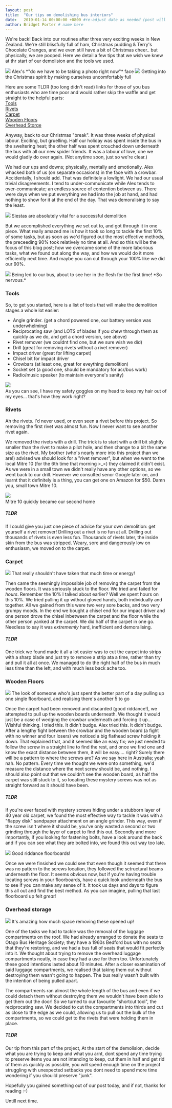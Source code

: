 ```yaml
---
layout: post
title:  "Our tips on demolishing bus interiors"
date:   2019-01-14 00:00:00 +0800 #re-adjust date as needed (post will not be shown untill that date)
author: Bridget Porter # name here
---
```

We're back! Back into our routines after three very exciting weeks in New Zealand. We're still blissfully full of ham, Christmas pudding & Terry's Chocolate Oranges, and we even still have a bit of Christmas cheer.. but physically, we are pooped. Here we detail a few tips that we wish we knew at thr start of our demolision and the tools we used.

<img src="{{site.url}}/images/demolishing-our-bus-interior/bna-xmas.jpg"/> 
<a class="image-captions">Alex's *"do we have to be taking a photo right now"* face</a>

<!--more--> 

<img src="{{site.url}}/images/demolishing-our-bus-interior/christmas-dinner.jpg"/> 
<a class="image-captions">Getting into the Christmas spirit by making ourselves uncomfortably full</a>

Here are some TLDR (too long didn't read) links for those of you bus enthusiasts who are time poor and would rather skip the waffle and get straight to the helpful parts: <br>
<a HREF="#tools">Tools</a> <br>
<a HREF="#rivets">Rivets</a> <br>
<a HREF="#carpet">Carpet</a> <br>
<a HREF="#floors">Wooden Floors</a> <br>
<a HREF="#ostorage">Overhead Storge</a> <br>

Anyway, back to our Christmas "break". It was three weeks of physical labour. Exciting, but gruelling. Half our holiday was spent inside the bus in the sweltering heat; the other half was spent crouched down underneath the bus with all our new spider friends. It was a labour of love, one we would gladly do over again. (Not anytime soon, just so we're clear.)

We had our ups and downs; physically, mentally and emotionally. Alex whacked both of us (on separate occasions) in the face with a crowbar. Accidentally, I should add. That was definitely a lowlight. We had our usual trivial disagreements. I tend to under-communicate while Alex tends to over-communicate; an endless source of contention between us. There were days when we put everything we had into the job at hand, and had nothing to show for it at the end of the day. That was demoralising to say the least.

<img src="{{site.url}}/images/demolishing-our-bus-interior/dead-b.jpg"/> 
<a class="image-captions">Siestas are absolutely vital for a successful demolition </a>

But we accomplished everything we set out to, and got through it in one piece. What really amazed me is how it took so long to tackle the first 10% of some tasks, but as soon as we'd figured out the most effective methods, the preceeding 90% took relatively no time at all. And so this will be the focus of this blog post; how we overcame some of the more laborious tasks, what we found out along the way, and how we would do it more efficiently next time. And maybe you can cut through your 100% like we did our 90%.

<img src="{{site.url}}/images/demolishing-our-bus-interior/blindfold.jpg"/> 
<a class="image-captions">Being led to our bus, about to see her in the flesh for the first time! *So nervous.* </a>

<div id="tools"></div>

### Tools
So, to get you started, here is a list of tools that will make the demolition stages a whole lot easier:

* Angle grinder. (get a chord powered one, our battery version was underwhelming)
* Reciprocating saw (and LOTS of blades if you chew through them as quickly as we do, and get a chord version, see above)
* Rivet remover (we couldnt find one, but we sure wish we did)
* Drill (great for removing rivets without a rivet remover)
* Impact driver (great for lifting carpet)
* Chisel bit for impact driver
* Crowbars (at least one, great for eveything demolition)
* Socket set (a good one, should be mandatory for acr/bus work)
* Radio/music speaker (to maintain everyone's sanity)

<img src="{{site.url}}/images/demolishing-our-bus-interior/recip-saw.jpg"/> 
<a class="image-captions"><br>As you can see, I have my safety goggles on my head to keep my hair out of my eyes... that's how they work right?</a>

<div id="rivets"></div>

### Rivets 

Ah the rivets. I'd never used, or even seen a rivet before this project. So removing the first rivet was almost fun. Now I never want to see another rivet again.

We removed the rivets with a drill. The trick is to start with a drill bit slightly smaller than the rivet to make a pilot hole, and then change to a bit the same size as the rivet. My brother (who's nearly more into this project than we are!) advised we should look for a "rivet remover", but when we went to the local Mitre 10 (for the 6th time that morning >_<) they claimed it didn't exist. As we were in a small town we didn't really have any other options, so we went back to our drill. However we consulted senor Google later on, and learnt that it definitely is a thing, you can get one on Amazon for $50. Damn you, small town Mitre 10.

<img src="{{site.url}}/images/demolishing-our-bus-interior/mitre-10.jpg"/> 
<a class="image-captions"><br>Mitre 10 quickly became our second home </a>

##### TLDR
If I could give you just one piece of advice for your own demolition: get yourself a rivet remover! Drilling out a rivet is no fun at all. Drilling out thousands of rivets is even less fun. Thousands of rivets later, the inside skin from the bus was stripped. Weary, sore and dangerously low on enthusiasm, we moved on to the carpet.

<div id="carpet"></div>

### Carpet 
<img src="{{site.url}}/images/demolishing-our-bus-interior/carpet-pull.jpg"/> 
<a class="image-captions">That really shouldn't have taken that much time or energy!</a>

Then came the seemingly impossible job of removing the carpet from the wooden floors. It was seriously stuck to the floor. We tried and failed for *hours*. Remember the 10% I talked about earlier? Well we spent hours on this 10%. We tried pulling it up without gloved hands, both individually and together. All we gained from this were two very sore backs, and two very grumpy moods. In the end we bought a chisel end for our impact driver and one person drove the chisel inbetween the carpet and the floor while the other person yanked at the carpet. We did half of the carpet in one go. Needless to say it was *extrememly* hard, inefficient and demoralising. 

##### TLDR
One trick we found made it all a lot easier was to cut the carpet into strips with a sharp blade and just try to remove a strip ata a time, rather than try and pull it all at once. We managed to do the right half of the bus in much less time than the left, and with much less back ache too.


 <div id="floors"></div>

### Wooden Floors
<img src="{{site.url}}/images/demolishing-our-bus-interior/alex-floorboards.jpg"/> 
<a class="image-captions">The look of someone who's just spent the better part of a day pulling up one single floorboard, and realising there's another 5 to go</a>

Once the carpet had been removed and discarded (good riddance!), we attempted to pull up the wooden boards underneath. We thought it would just be a case of wedging the crowbar underneath and forcing it up... Wishful thinking. I tried this. It didn't budge. Alex tried this. It didn't budge. After a lengthy fight between the crowbar and the wooden board (a fight with no winner and four losers) we noticed a big flathead screw holding it down. That explained that, and it seemed like an easy fix; we just needed to follow the screw in a straight line to find the rest, and once we find one and know the exact distance between them, it will be easy.... right? Surely there will be a pattern to where the screws are? As we say here in Australia; yeah nah. No pattern. Every time we thought we were onto something, we'd measure the distance where the next screw should be, and nothing. I should also point out that we couldn't see the wooden board, as half the carpet was still stuck to it, so locating these mystery screws was not as straight forward as it should have been.

##### TLDR
If you're ever faced with mystery screws hiding under a stubborn layer of 40 year old carpet, we found the most effective way to tackle it was with a "flappy disk" sandpaper attachment on an angle grinder. This way, even if the screw isn't where it should be, you've only wasted a second or two grinding through the layer of carpet to find this out. Secondly and more importantly, if you looking for fastening bolts, have a look around the back and if you can see what they are bolted into, we found this out way too late.

<img src="{{site.url}}/images/demolishing-our-bus-interior/floorboards.jpg"/> 
<a class="image-captions">Good riddance floorboards!</a>

Once we were finsished we could see that even though it seemed that there was no pattern to the screws location, they followed the sctructural beams underneath the floor. It seems obvious now, but if you're having trouble locating screws in your floorboards, have a quick look underneath the bus to see if you can make any sense of it. It took us days and days to figure this all out and find the best method. As you can imagine, pulling that last floorboard up felt *great*!

<div id="ostorage"></div>

### Overhead storage 
<img src="{{site.url}}/images/demolishing-our-bus-interior/luggage.jpg"/> 
<a class="image-captions">It's amazing how much space removing these opened up!</a>

One of the tasks we had to tackle was the removal of the luggage compartments on the roof. We had already arranged to donate the seats to Otago Bus Heritage Society; they have a 1960s Bedford bus with no seats that they're restoring, and we had a bus full of seats that would fit perfectly into it. We thought about trying to remove the overhead luggage compartments neatly, in case they had a use for them too. Unfortunately these good intentions lasted about 10 minutes. After a closer examination of said luggage compartments, we realised that taking them out without destroying them wasn't going to happen. The bus really wasn't built with the intention of being pulled apart. 

The compartments ran almost the whole length of the bus and even if we could detach them without destroying them we wouldn't have been able to get them out the door! So we turned to our favourite "shortcut tool", the reciprocating saw. We decided to cut the compartments into thirds and cut as close to the edge as we could, allowing us to pull out the bulk of the compartments, so we could get to the rivets that were holding them in place. 

##### TLDR
Our tip from this part of the project, At the start of the demolision, decide what you are trying to keep and what you arnt, dont spend any time trying to preserve items you are not intending to keep, cut them in half and get rid of them as quickly as possible, you will spend enough time on the project struggling with unexpected setbacks you dont need to spend more time wondering if you shouild preserve "junk".

Hopefully you gained something out of our post today, and if not, thanks for reading :-)

Untill next time.


